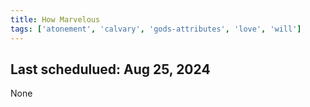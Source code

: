 ```yaml
---
title: How Marvelous
tags: ['atonement', 'calvary', 'gods-attributes', 'love', 'will']
---
```


## Last schedulued: Aug 25, 2024          

None

